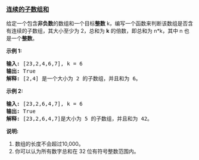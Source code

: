 ### [连续的子数组和](https://leetcode-cn.com/problems/continuous-subarray-sum)

<p>给定一个包含<strong>非负数</strong>的数组和一个目标<strong>整数</strong>&nbsp;k，编写一个函数来判断该数组是否含有连续的子数组，其大小至少为 2，总和为 <strong>k</strong> 的倍数，即总和为 n*k，其中 n 也是一个<strong>整数</strong>。</p>

<p><strong>示例 1:</strong></p>

<pre><strong>输入:</strong> [23,2,4,6,7], k = 6
<strong>输出:</strong> True
<strong>解释:</strong> [2,4] 是一个大小为 2 的子数组，并且和为 6。
</pre>

<p><strong>示例 2:</strong></p>

<pre><strong>输入:</strong> [23,2,6,4,7], k = 6
<strong>输出:</strong> True
<strong>解释:</strong> [23,2,6,4,7]是大小为 5 的子数组，并且和为 42。
</pre>

<p><strong>说明:</strong></p>

<ol>
	<li>数组的长度不会超过10,000。</li>
	<li>你可以认为所有数字总和在 32 位有符号整数范围内。</li>
</ol>
